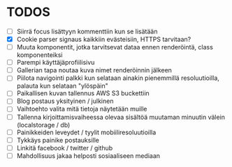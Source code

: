 # TODOS

- [ ] Siirrä focus lisättyyn kommenttiin kun se lisätään
- [x] Cookie parser signaus kaikkiin evästeisiin, HTTPS tarvitaan?
- [ ] Muuta komponentit, jotka tarvitsevat dataa ennen renderöintä, class komponenteiksi
- [ ] Parempi käyttäjäprofiilisivu
- [ ] Gallerian tapa noutaa kuva nimet renderöinnin jälkeen
- [ ] Piilota navigointi palkki kun selataan ainakin pienemmillä resoluutioilla, palauta kun selataan "ylöspäin"
- [ ] Paikallisen kuvan tallennus AWS S3 buckettiin
- [ ] Blog postaus yksityinen / julkinen
- [ ] Vaihtoehto valita mitä tietoja näytetään muille
- [ ] Tallenna kirjoittamisvaiheessa olevaa sisältöä muutaman minuutin välein (localstorage / db)
- [ ] Painikkeiden leveydet / tyylit mobiiliresoluutioilla
- [ ] Tykkäys painike postauksille
- [ ] Linkitä facebook / twitter / github
- [ ] Mahdollisuus jakaa helposti sosiaaliseen mediaan
